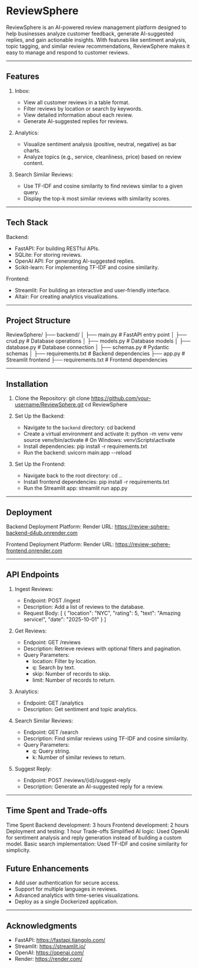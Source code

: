 ReviewSphere
============

ReviewSphere is an AI-powered review management platform designed to help businesses analyze customer feedback, generate AI-suggested replies, and gain actionable insights. With features like sentiment analysis, topic tagging, and similar review recommendations, ReviewSphere makes it easy to manage and respond to customer reviews.

---

Features
--------

1. Inbox:
   - View all customer reviews in a table format.
   - Filter reviews by location or search by keywords.
   - View detailed information about each review.
   - Generate AI-suggested replies for reviews.

2. Analytics:
   - Visualize sentiment analysis (positive, neutral, negative) as bar charts.
   - Analyze topics (e.g., service, cleanliness, price) based on review content.

3. Search Similar Reviews:
   - Use TF-IDF and cosine similarity to find reviews similar to a given query.
   - Display the top-k most similar reviews with similarity scores.

---

Tech Stack
----------

Backend:
- FastAPI: For building RESTful APIs.
- SQLite: For storing reviews.
- OpenAI API: For generating AI-suggested replies.
- Scikit-learn: For implementing TF-IDF and cosine similarity.

Frontend:
- Streamlit: For building an interactive and user-friendly interface.
- Altair: For creating analytics visualizations.

---

Project Structure
-----------------

ReviewSphere/
├── backend/
│   ├── main.py          # FastAPI entry point
│   ├── crud.py          # Database operations
│   ├── models.py        # Database models
│   ├── database.py      # Database connection
│   ├── schemas.py       # Pydantic schemas
│   ├── requirements.txt # Backend dependencies
├── app.py               # Streamlit frontend
├── requirements.txt     # Frontend dependencies

---

Installation
------------

1. Clone the Repository:
   git clone https://github.com/your-username/ReviewSphere.git
   cd ReviewSphere

2. Set Up the Backend:
   - Navigate to the `backend` directory:
     cd backend
   - Create a virtual environment and activate it:
     python -m venv venv
     source venv/bin/activate  # On Windows: venv\Scripts\activate
   - Install dependencies:
     pip install -r requirements.txt
   - Run the backend:
     uvicorn main:app --reload

3. Set Up the Frontend:
   - Navigate back to the root directory:
     cd ..
   - Install frontend dependencies:
     pip install -r requirements.txt
   - Run the Streamlit app:
     streamlit run app.py

---

Deployment
----------

Backend Deployment
Platform: Render
URL: https://review-sphere-backend-d4ub.onrender.com



Frontend Deployment
Platform: Render
URL: https://review-sphere-frontend.onrender.com

---

API Endpoints
-------------

1. Ingest Reviews:
   - Endpoint: POST /ingest
   - Description: Add a list of reviews to the database.
   - Request Body:
     [
       {
         "location": "NYC",
         "rating": 5,
         "text": "Amazing service!",
         "date": "2025-10-01"
       }
     ]

2. Get Reviews:
   - Endpoint: GET /reviews
   - Description: Retrieve reviews with optional filters and pagination.
   - Query Parameters:
     - location: Filter by location.
     - q: Search by text.
     - skip: Number of records to skip.
     - limit: Number of records to return.

3. Analytics:
   - Endpoint: GET /analytics
   - Description: Get sentiment and topic analytics.

4. Search Similar Reviews:
   - Endpoint: GET /search
   - Description: Find similar reviews using TF-IDF and cosine similarity.
   - Query Parameters:
     - q: Query string.
     - k: Number of similar reviews to return.

5. Suggest Reply:
   - Endpoint: POST /reviews/{id}/suggest-reply
   - Description: Generate an AI-suggested reply for a review.

---

Time Spent and Trade-offs
-------------------------

Time Spent
Backend development: 3 hours
Frontend development: 2 hours
Deployment and testing: 1 hour
Trade-offs
Simplified AI logic: Used OpenAI for sentiment analysis and reply generation instead of building a custom model.
Basic search implementation: Used TF-IDF and cosine similarity for simplicity.

Future Enhancements
-------------------
- Add user authentication for secure access.
- Support for multiple languages in reviews.
- Advanced analytics with time-series visualizations.
- Deploy as a single Dockerized application.


---

Acknowledgments
---------------
- FastAPI: https://fastapi.tiangolo.com/
- Streamlit: https://streamlit.io/
- OpenAI: https://openai.com/
- Render: https://render.com/